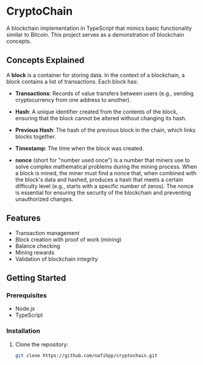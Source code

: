 # CryptoChain

A blockchain implementation in TypeScript that mimics basic functionality similar to Bitcoin. This project serves as a demonstration of blockchain concepts.

## Concepts Explained

A **block** is a container for storing data. In the context of a blockchain, a block contains a list of transactions. Each block has:
- **Transactions**: Records of value transfers between users (e.g., sending cryptocurrency from one address to another).
- **Hash**: A unique identifier created from the contents of the block, ensuring that the block cannot be altered without changing its hash.
- **Previous Hash**: The hash of the previous block in the chain, which links blocks together.
- **Timestamp**: The time when the block was created.

- **nonce** (short for "number used once") is a number that miners use to solve complex mathematical problems during the mining process. When a block is mined, the miner must find a nonce that, when combined with the block's data and hashed, produces a hash that meets a certain difficulty level (e.g., starts with a specific number of zeros). The nonce is essential for ensuring the security of the blockchain and preventing unauthorized changes.


## Features

- Transaction management
- Block creation with proof of work (mining)
- Balance checking
- Mining rewards
- Validation of blockchain integrity

## Getting Started

### Prerequisites

- Node.js
- TypeScript

### Installation

1. Clone the repository:
   ```bash
   git clone https://github.com/nafihpp/cryptochain.git
